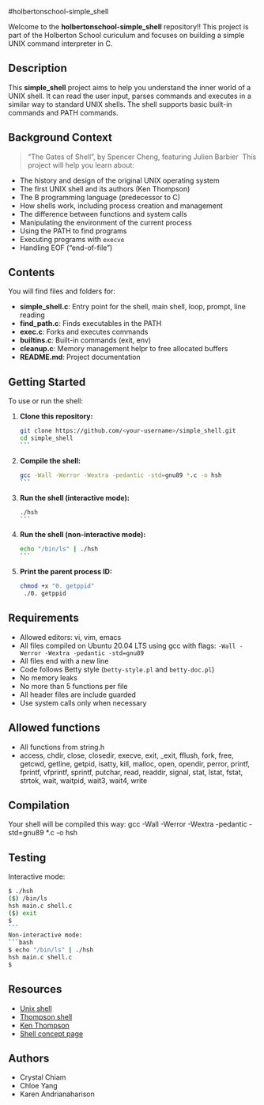 #holbertonschool-simple_shell

Welcome to the **holbertonschool-simple_shell** repository!!
This project is part of the Holberton School curiculum and focuses on building a simple UNIX command interpreter in C. 

## Description

This **simple_shell** project aims to help you understand the inner world of a UNIX shell. 
It can read the user input, parses commands and executes in a similar way to standard UNIX shells. The shell supports basic built-in commands and PATH commands.

## Background Context

> “The Gates of Shell”, by Spencer Cheng, featuring Julien Barbier 
This project will help you learn about:
- The history and design of the original UNIX operating system
- The first UNIX shell and its authors (Ken Thompson)
- The B programming language (predecessor to C)
- How shells work, including process creation and management
- The difference between functions and system calls
- Manipulating the environment of the current process
- Using the PATH to find programs
- Executing programs with `execve`
- Handling EOF (“end-of-file”)

## Contents 

You will find files and folders for:
- **simple_shell.c**: Entry point for the shell, main shell, loop, prompt, line reading
- **find_path.c**: Finds executables in the PATH
- **exec.c**: Forks and executes commands
- **builtins.c**: Built-in commands (exit, env)
- **cleanup.c**: Memory management helpr to free allocated buffers
- **README.md**: Project documentation

## Getting Started

To use or run the shell: 
1. **Clone this repository:**
   ```bash
   git clone https://github.com/<your-username>/simple_shell.git
   cd simple_shell
   ``` 
2. **Compile the shell:**
   ```bash
   gcc -Wall -Werror -Wextra -pedantic -std=gnu89 *.c -o hsh
   ``` 
3. **Run the shell (interactive mode):**
   ```bash
   ./hsh
   ``` 
4. **Run the shell (non-interactive mode):**
   ```bash
   echo "/bin/ls" | ./hsh
   ``` 
5. **Print the parent process ID:**
   ```bash
   chmod +x "0. getppid"
	./0. getppid

## Requirements 
- Allowed editors: vi, vim, emacs
- All files compiled on Ubuntu 20.04 LTS using gcc with flags: `-Wall -Werror -Wextra -pedantic -std=gnu89`
- All files end with a new line
- Code follows Betty style (`betty-style.pl` and `betty-doc.pl`)
- No memory leaks
- No more than 5 functions per file
- All header files are include guarded
- Use system calls only when necessary

## Allowed functions 

- All functions from string.h
- access, chdir, close, closedir, execve, exit, _exit, fflush, fork, free, getcwd, getline, getpid, isatty, kill, malloc, open, opendir, perror, printf, fprintf, vfprintf, sprintf, putchar, read, readdir, signal, stat, lstat, fstat, strtok, wait, waitpid, wait3, wait4, write

## Compilation

Your shell will be compiled this way:
gcc -Wall -Werror -Wextra -pedantic -std=gnu89 *.c -o hsh

## Testing

Interactive mode:
```bash
$ ./hsh
($) /bin/ls
hsh main.c shell.c
($) exit
$
``` 
Non-interactive mode:
```bash
$ echo "/bin/ls" | ./hsh
hsh main.c shell.c
$
```

## Resources 
- [Unix shell](https://en.wikipedia.org/wiki/Unix_shell)
- [Thompson shell](https://en.wikipedia.org/wiki/Thompson_shell)
- [Ken Thompson](https://en.wikipedia.org/wiki/Ken_Thompson)
- [Shell concept page](https://intranet.hbtn.io/concepts/64)

## Authors

- Crystal Chiam
- Chloe Yang
- Karen Andrianaharison 
